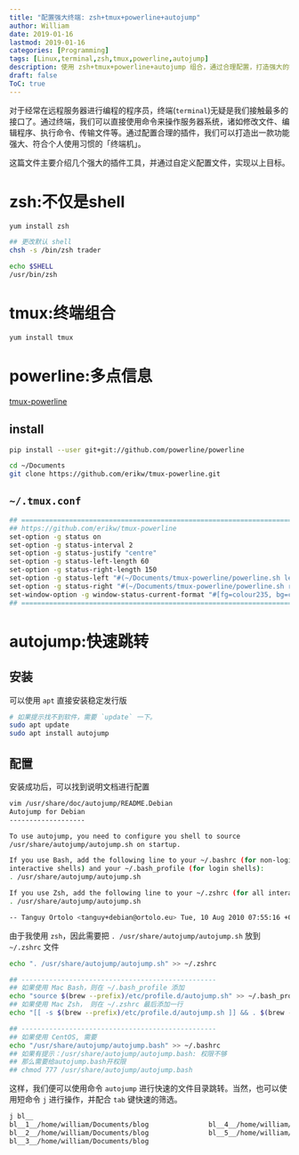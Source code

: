```yaml
---
title: "配置强大终端: zsh+tmux+powerline+autojump"
author: William
date: 2019-01-16
lastmod: 2019-01-16
categories: [Programming]
tags: [Linux,terminal,zsh,tmux,powerline,autojump]
description: 使用 zsh+tmux+powerline+autojump 组合，通过合理配置，打造强大的操作终端
draft: false
ToC: true
---
```


对于经常在远程服务器进行编程的程序员，终端(`terminal`)无疑是我们接触最多的接口了。通过终端，我们可以直接使用命令来操作服务器系统，诸如修改文件、编辑程序、执行命令、传输文件等。通过配置合理的插件，我们可以打造出一款功能强大、符合个人使用习惯的「终端机」。

这篇文件主要介绍几个强大的插件工具，并通过自定义配置文件，实现以上目标。

<!--more-->

# zsh:不仅是shell

```bash
yum install zsh

## 更改默认 shell
chsh -s /bin/zsh trader

echo $SHELL
/usr/bin/zsh
```


# tmux:终端组合

```bash
yum install tmux
```


# powerline:多点信息

[tmux-powerline](https://github.com/erikw/tmux-powerline)

## install

```bash
pip install --user git+git://github.com/powerline/powerline

cd ~/Documents
git clone https://github.com/erikw/tmux-powerline.git
```

## `~/.tmux.conf`

```bash
## =============================================================================
## https://github.com/erikw/tmux-powerline
set-option -g status on
set-option -g status-interval 2
set-option -g status-justify "centre"
set-option -g status-left-length 60
set-option -g status-right-length 150
set-option -g status-left "#(~/Documents/tmux-powerline/powerline.sh left)"
set-option -g status-right "#(~/Documents/tmux-powerline/powerline.sh right)"
set-window-option -g window-status-current-format "#[fg=colour235, bg=colour27]⮀#[fg=colour255, bg=colour27] #I ⮁ #W #[fg=colour27, bg=colour235]⮀"
## =============================================================================
```

# autojump:快速跳转

## 安装

可以使用 `apt` 直接安装稳定发行版

```bash
# 如果提示找不到软件，需要 `update` 一下。
sudo apt update
sudo apt install autojump
```

## 配置

安装成功后，可以找到说明文档进行配置

```bash
vim /usr/share/doc/autojump/README.Debian                                  
Autojump for Debian                                                                                   
-------------------

To use autojump, you need to configure you shell to source
/usr/share/autojump/autojump.sh on startup.

If you use Bash, add the following line to your ~/.bashrc (for non-login
interactive shells) and your ~/.bash_profile (for login shells):
. /usr/share/autojump/autojump.sh

If you use Zsh, add the following line to your ~/.zshrc (for all interactive shells):
. /usr/share/autojump/autojump.sh

-- Tanguy Ortolo <tanguy+debian@ortolo.eu> Tue, 10 Aug 2010 07:55:16 +0200
```

由于我使用 `zsh`，因此需要把 `. /usr/share/autojump/autojump.sh` 放到 `~/.zshrc` 文件

```bash
echo ". /usr/share/autojump/autojump.sh" >> ~/.zshrc

## -------------------------------------------------
## 如果使用 Mac Bash，则在 ~/.bash_profile 添加
echo "source $(brew --prefix)/etc/profile.d/autojump.sh" >> ~/.bash_profile
## 如果使用 Mac Zsh， 则在 ~/.zshrc 最后添加一行
echo "[[ -s $(brew --prefix)/etc/profile.d/autojump.sh ]] && . $(brew --prefix)/etc/profile.d/autojump.sh" >> ~/.zshrc

## -------------------------------------------------
## 如果使用 CentOS, 需要
echo "/usr/share/autojump/autojump.bash" >> ~/.bashrc
## 如果有提示：/usr/share/autojump/autojump.bash: 权限不够
## 那么需要给autojump.bash开权限
## chmod 777 /usr/share/autojump/autojump.bash
```

这样，我们便可以使用命令 `autojump` 进行快速的文件目录跳转。当然，也可以使用短命令 `j` 进行操作，并配合 `tab` 键快速的筛选。

```bash
j bl__                                                                              │
bl__1__/home/william/Documents/blog               bl__4__/home/william/Documents/blog/content/post
bl__2__/home/william/Documents/blog               bl__5__/home/william/Documents/blog/content           │
bl__3__/home/william/Documents/blog
```

